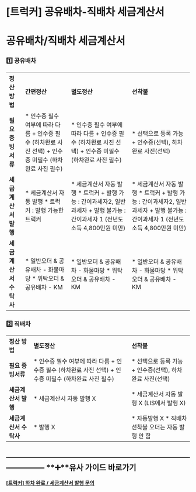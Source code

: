 # [트럭커] 공유배차-직배차 세금계산서

**공유배차/직배차 세금계산서**
==================

### **1️⃣ 공유배차**

|  |  |  |  |
| --- | --- | --- | --- |
| **정산 방법** | **간편정산** | **별도정산** | **선착불** |
| **필요 증빙서류** | * 인수증 필수 여부에 따라 다름   + 인수증 필수 (하차완료 사진 선택)   + 인수증 미필수 (하차완료 사진 필수) | * 인수증 필수 여부에 따라 다름   + 인수증 필수 (하차완료 사진 선택)   + 인수증 미필수 (하차완료 사진 필수) | * 선택으로 등록 가능   + 인수증(선택), 하차완료 사진(선택) |
| **세금계산서 발행** | * 세금계산서 자동 발행 * 트럭커 : 발행 가능한 트럭커 | * 세금계산서 자동 발행 * 트럭커   + 발행 가능 : 간이과세자2, 일반과세자   + 발행 불가능 : 간이과세자 1 (전년도 소득 4,800만원 미만) | * 세금계산서 자동 발행 * 트럭커   + 발행 가능 : 간이과세자2, 일반과세자   + 발행 불가능 : 간이과세자 1 (전년도 소득 4,800만원 미만) |
| **세금계산서 수탁사** | * 일반오더 & 공유배차 - 화물마당 * 위탁오더 & 공유배차 - KM | * 일반오더 & 공유배차 - 화물마당 * 위탁오더 & 공유배차 - KM | * 일반오더 & 공유배차 - 화물마당 * 위탁오더 & 공유배차 - KM |

### 

### **2️⃣ 직배차**

|  |  |  |
| --- | --- | --- |
| **정산 방법** | **별도정산** | **선착불** |
| **필요 증빙서류** | * 인수증 필수 여부에 따라 다름   + 인수증 필수 (하차완료 사진 선택)   + 인수증 미필수 (하차완료 사진 필수) | * 선택으로 등록 가능   + 인수증(선택), 하차완료 사진(선택) |
| **세금계산서 발행** | * 세금계산서 자동 발행 X | * 세금계산서 자동 발행 X (LIS에서 발행 X) |
| **세금계산서 수탁사** | * 발행 X | * 자동발행 X * 직배차 선착불 오더는 자동 발행 안 함 |

**―****―****―****―****―****―****―****―****―****―****―****―****―****―****―****―****―****―****―****―****―****―****―****―****―****―****―****―****―** **➕****유사 가이드 바로가기**
----------------------------------------------------------------------------------------------------------------------------------------------------------------------

**[[트럭커] 하차 완료 / 세금계산서 발행 문의](https://kakaomobilitysupport.zendesk.com/hc/ko/articles/32984343274393)**